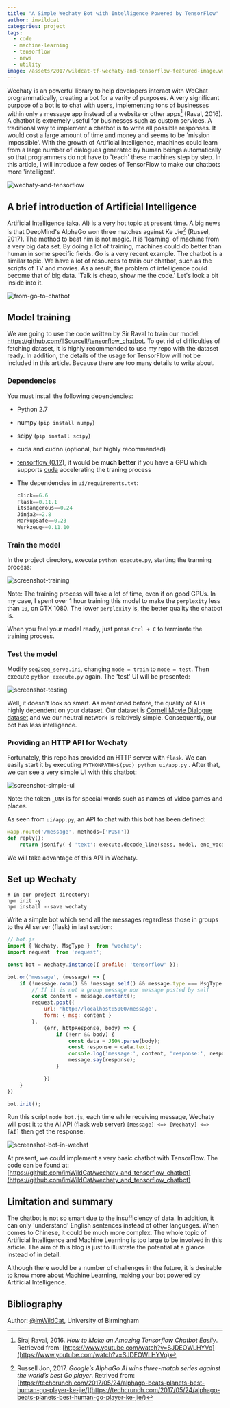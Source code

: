 ```yaml
---
title: "A Simple Wechaty Bot with Intelligence Powered by TensorFlow"
author: imwildcat
categories: project
tags:
  - code
  - machine-learning
  - tensorflow
  - news
  - utility
image: /assets/2017/wildcat-tf-wechaty-and-tensorflow-featured-image.webp
---
```


Wechaty is an powerful library to help developers interact with WeChat programmatically, creating a bot for a varity of purposes. A very significant purpose of a bot is to chat with users, implementing tons of businesses within only a message app instead of a website or other apps[^1] (Raval, 2016). A chatbot is extremely useful for businesses such as custom services. A traditional way to implement a chatbot is to write all possible responses. It would cost a large amount of time and money and seems to be 'mission impossible'. With the growth of Artificial Intelligence, machines could learn from a large number of dialogues generated by human beings automatically so that programmers do not have to 'teach' these machines step by step. In this article, I will introduce a few codes of TensorFlow to make our chatbots more 'intelligent'.

![wechaty-and-tensorflow][wechaty-and-tensorflow]

## A brief introduction of Artificial Intelligence

Artificial Intelligence (aka. AI) is a very hot topic at present time. A big news is that DeepMind's AlphaGo won three matches against Ke Jie[^2] (Russel, 2017). The method to beat him is not magic. It is 'learning' of machine from a very big data set. By doing a lot of training, machines could do better than human in some specific fields. Go is a very recent example. The chatbot is a similar topic. We have a lot of resources to train our chatbot, such as the scripts of TV and movies. As a result, the problem of intelligence could become that of big data. 'Talk is cheap, show me the code.' Let's look a bit inside into it.

![from-go-to-chatbot][from-go-to-chatbot]

## Model training

We are going to use the code written by Sir Raval to train our model: <https://github.com/llSourcell/tensorflow_chatbot>. To get rid of difficulties of fetching dataset, it is highly recommended to use my repo with the dataset ready. In addition, the details of the usage for TensorFlow will not be included in this article. Because there are too many details to write about.

### Dependencies

You must install the following dependencies:

- Python 2.7

- numpy (`pip install numpy`)

- scipy (`pip install scipy`)

- cuda and cudnn (optional, but highly recommended)

- [tensorflow (0.12)](https://www.tensorflow.org/versions/r0.12/get_started/os_setup.html), it would be **much better** if you have a GPU which supports [cuda](http://www.geforce.com/hardware/technology/cuda) accelerating the traning process

- The dependencies in `ui/requirements.txt`:

  ```python
  click==6.6
  Flask==0.11.1
  itsdangerous==0.24
  Jinja2==2.8
  MarkupSafe==0.23
  Werkzeug==0.11.10
  ```

### Train the model

In the project directory, execute `python execute.py`, starting the tranning process:

![screenshot-training][screenshot-training]

Note: The training process will take a lot of time, even if on good GPUs. In my case, I spent over 1 hour training this model to make the `perplexity` less than `10`, on GTX 1080. The lower `perplexity` is, the better quality the chatbot is.

When you feel your model ready, just press `Ctrl + C` to terminate the training process.

### Test the model

Modify `seq2seq_serve.ini`, changing `mode = train` to `mode = test`. Then execute `python execute.py` again. The 'test' UI will be presented:

![screenshot-testing][screenshot-testing]

Well, it doesn't look so smart. As mentioned before, the quality of AI is highly dependent on your dataset. Our dataset is [Cornell Movie Dialogue dataset](https://www.cs.cornell.edu/%7Ecristian/Cornell_Movie-Dialogs_Corpus.html) and we our neutral network is relatively simple. Consequently, our bot has less intelligence.

### Providing an HTTP API for Wechaty

Fortunately, this repo has provided an HTTP server with `flask`. We can easily start it by executing `PYTHONPATH=$(pwd) python ui/app.py` . After that, we can see a very simple UI with this chatbot:

![screenshot-simple-ui][screenshot-simple-ui]

Note: the token `_UNK` is for special words such as names of video games and places.

As seen from `ui/app.py`, an API to chat with this bot has been defined:

```python
@app.route('/message', methods=['POST'])
def reply():
    return jsonify( { 'text': execute.decode_line(sess, model, enc_vocab, rev_dec_vocab, request.form['msg'] ) } )
```

We will take advantage of this API in Wechaty.

## Set up Wechaty

```shell
# In our project directory:
npm init -y
npm install --save wechaty
```

Write a simple bot which send all the messages regardless those in groups to the AI server (flask) in last section:

```js
// bot.js
import { Wechaty, MsgType }  from 'wechaty';
import request  from 'request';

const bot = Wechaty.instance({ profile: 'tensorflow' });

bot.on('message', (message) => {
    if (!message.room() && !message.self() && message.type === MsgType.text) {
        // If it is not a group message nor message posted by self
        const content = message.content();
        request.post({
            url: 'http://localhost:5000/message',
            form: { msg: content }
        },
            (err, httpResponse, body) => {
                if (!err && body) {
                    const data = JSON.parse(body);
                    const response = data.text;
                    console.log('message:', content, 'response:', response);
                    message.say(response);
                }

            })
    }
})

bot.init();
```

 Run this script `node bot.js`, each time while receiving message, Wechaty will post it to the AI API (flask web server) `[Message] <=> [Wechaty] <=> [AI]` then get the response.

![screenshot-bot-in-wechat][screenshot-bot-in-wechat]

At present, we could implement a very basic chatbot with TensorFlow. The code can be found at: [https://github.com/imWildCat/wechaty_and_tensorflow_chatbot](https://github.com/imWildCat/wechaty_and_tensorflow_chatbot)

## Limitation and summary

The chatbot is not so smart due to the insufficiency of data. In addition, it can only 'understand' English sentences instead of other languages. When comes to Chinese, it could be much more complex. The whole topic of Artificial Intelligence and Machine Learning is too large to be involved in this article. The aim of this blog is just to illustrate the potential at a glance instead of in detail.

Although there would be a number of challenges in the future, it is desirable to know more about Machine Learning, making your bot powered by Artificial Intelligence.

## Bibliography

[^1]: Siraj Raval, 2016. *How to Make an Amazing Tensorflow Chatbot Easily*. Retrieved from: [https://www.youtube.com/watch?v=SJDEOWLHYVo](https://www.youtube.com/watch?v=SJDEOWLHYVo)
[^2]: Russell Jon, 2017. *Google’s AlphaGo AI wins three-match series against the world’s best Go player*. Retrived from: [https://techcrunch.com/2017/05/24/alphago-beats-planets-best-human-go-player-ke-jie/](https://techcrunch.com/2017/05/24/alphago-beats-planets-best-human-go-player-ke-jie/)

[wechaty-and-tensorflow]: /assets/2017/wildcat-tf-wechaty-and-tensorflow-featured-image.webp
[from-go-to-chatbot]: /assets/2017/wildcat-tf-from-go-to-chatbot.webp
[screenshot-training]: /assets/2017/wildcat-tf-screenshot-training.webp
[screenshot-testing]: /assets/2017/wildcat-tf-screenshot-testing.webp
[screenshot-simple-ui]: /assets/2017/wildcat-tf-screenshot-simple-ui.webp
[screenshot-bot-in-wechat]: /assets/2017/wildcat-tf-screenshot-bot-in-wechat.webp

Author: [@imWildCat](https://github.com/imWildCat), University of Birmingham
